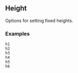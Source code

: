 ## Height

Options for setting fixed heights.

### Examples

<div class="pa3 ba b-gray-300 mb4">
    <div class="grid">
        <div class="col-2">
            <div>
                <div class="h1 bg-gray bb b-blue"></div>
                <code class="mt1 clipboard">h1</code>
            </div>
        </div>
        <div class="col-2">
            <div>
                <div class="h2 bg-gray bb b-blue"></div>
                <code class="mt1 clipboard">h2</code>
            </div>
        </div>
        <div class="col-2">
            <div>
                <div class="h3 bg-gray bb b-blue"></div>
                <code class="mt1 clipboard">h3</code>
            </div>
        </div>
        <div class="col-2">
            <div>
                <div class="h4 bg-gray bb b-blue"></div>
                <code class="mt1 clipboard">h4</code>
            </div>
        </div>
        <div class="col-2">
            <div>
                <div class="h5 bg-gray bb b-blue"></div>
                <code class="mt1 clipboard">h5</code>
            </div>
        </div>
        <div class="col-2">
            <div>
                <div class="h6 bg-gray bb b-blue"></div>
                <code class="mt1 clipboard">h6</code>
            </div>
        </div>
    </div>
</div>
